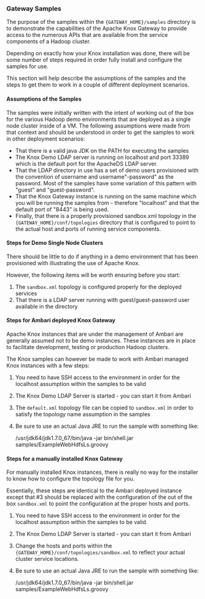 <!---
   Licensed to the Apache Software Foundation (ASF) under one or more
   contributor license agreements.  See the NOTICE file distributed with
   this work for additional information regarding copyright ownership.
   The ASF licenses this file to You under the Apache License, Version 2.0
   (the "License"); you may not use this file except in compliance with
   the License.  You may obtain a copy of the License at

       https://www.apache.org/licenses/LICENSE-2.0

   Unless required by applicable law or agreed to in writing, software
   distributed under the License is distributed on an "AS IS" BASIS,
   WITHOUT WARRANTIES OR CONDITIONS OF ANY KIND, either express or implied.
   See the License for the specific language governing permissions and
   limitations under the License.
--->

### Gateway Samples ###

The purpose of the samples within the `{GATEWAY_HOME}/samples` directory is to demonstrate the capabilities of the Apache Knox Gateway to provide access to the numerous APIs that are available from the service components of a Hadoop cluster.

Depending on exactly how your Knox installation was done, there will be some number of steps required in order fully install and configure the samples for use.

This section will help describe the assumptions of the samples and the steps to get them to work in a couple of different deployment scenarios.

#### Assumptions of the Samples ####

The samples were initially written with the intent of working out of the box for the various Hadoop demo environments that are deployed as a single node cluster inside of a VM. The following assumptions were made from that context and should be understood in order to get the samples to work in other deployment scenarios:

* That there is a valid java JDK on the PATH for executing the samples
* The Knox Demo LDAP server is running on localhost and port 33389 which is the default port for the ApacheDS LDAP server.
* That the LDAP directory in use has a set of demo users provisioned with the convention of username and username"-password" as the password. Most of the samples have some variation of this pattern with "guest" and "guest-password".
* That the Knox Gateway instance is running on the same machine which you will be running the samples from - therefore "localhost" and that the default port of "8443" is being used.
* Finally, that there is a properly provisioned sandbox.xml topology in the `{GATEWAY_HOME}/conf/topologies` directory that is configured to point to the actual host and ports of running service components.

#### Steps for Demo Single Node Clusters ####

There should be little to do if anything in a demo environment that has been provisioned with illustrating the use of Apache Knox.

However, the following items will be worth ensuring before you start:

1. The `sandbox.xml` topology is configured properly for the deployed services
2. That there is a LDAP server running with guest/guest-password user available in the directory

#### Steps for Ambari deployed Knox Gateway ####

Apache Knox instances that are under the management of Ambari are generally assumed not to be demo instances. These instances are in place to facilitate development, testing or production Hadoop clusters.

The Knox samples can however be made to work with Ambari managed Knox instances with a few steps:

1. You need to have SSH access to the environment in order for the localhost assumption within the samples to be valid
2. The Knox Demo LDAP Server is started - you can start it from Ambari
3. The `default.xml` topology file can be copied to `sandbox.xml` in order to satisfy the topology name assumption in the samples
4. Be sure to use an actual Java JRE to run the sample with something like:

    /usr/jdk64/jdk1.7.0_67/bin/java -jar bin/shell.jar samples/ExampleWebHdfsLs.groovy

#### Steps for a manually installed Knox Gateway ####

For manually installed Knox instances, there is really no way for the installer to know how to configure the topology file for you.

Essentially, these steps are identical to the Ambari deployed instance except that #3 should be replaced with the configuration of the out of the box `sandbox.xml` to point the configuration at the proper hosts and ports.

1. You need to have SSH access to the environment in order for the localhost assumption within the samples to be valid.
2. The Knox Demo LDAP Server is started - you can start it from Ambari
3. Change the hosts and ports within the `{GATEWAY_HOME}/conf/topologies/sandbox.xml` to reflect your actual cluster service locations.
4. Be sure to use an actual Java JRE to run the sample with something like:

    /usr/jdk64/jdk1.7.0_67/bin/java -jar bin/shell.jar samples/ExampleWebHdfsLs.groovy
